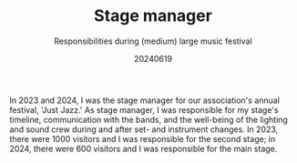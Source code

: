 ﻿---
{
  "title": "Stage manager",
  "subtitle": "Responsibilities during (medium) large music festival",
  "image": "/portfolio/stage_manager.jpg",
  "tags": [
    "in a team",
    "association"
  ],
  "links": [
    {
      "text": "justjazzfestival.nl",
      "href": "https://justjazzfestival.nl/"
    }
  ],
  "date": "20240619"
}
---

In 2023 and 2024, I was the stage manager for our association's annual festival, 'Just Jazz.'
As stage manager, I was responsible for my stage's timeline, communication with the bands, and the well-being of the lighting and sound crew during and after set- and instrument changes. In 2023, there were 1000 visitors and I was responsible for the second stage;
in 2024, there were 600 visitors and I was responsible for the main stage.
